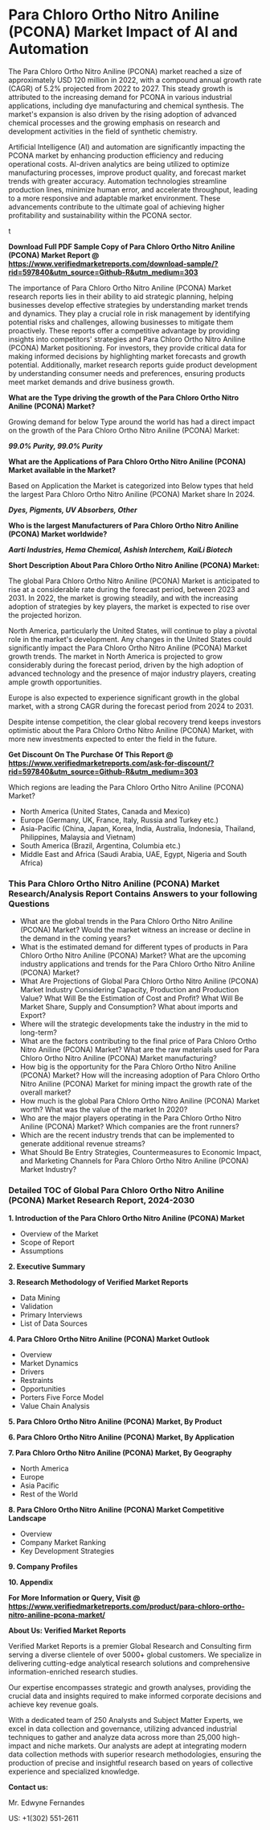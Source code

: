 <meta name="title" content="Global  Para Chloro Ortho Nitro Aniline (PCONA) Market Impact of AI and Automation"><meta name="description" content="  The Para Chloro Ortho Nitro Aniline (PCONA) market reached a size of approximately USD 120 million in 2022, with a compound annual growth rate (CAGR) of 5.2% project"><meta name="title" content=" Para Chloro Ortho Nitro Aniline (PCONA) Market Size, Share, Scope, Trends, Growth, Opportunities, Analysis, Forecast"> <h1>Para Chloro Ortho Nitro Aniline (PCONA) Market Impact of AI and Automation</h1> <p>The Para Chloro Ortho Nitro Aniline (PCONA) market reached a size of approximately USD 120 million in 2022, with a compound annual growth rate (CAGR) of 5.2% projected from 2022 to 2027. This steady growth is attributed to the increasing demand for PCONA in various industrial applications, including dye manufacturing and chemical synthesis. The market's expansion is also driven by the rising adoption of advanced chemical processes and the growing emphasis on research and development activities in the field of synthetic chemistry.</p> <p>Artificial Intelligence (AI) and automation are significantly impacting the PCONA market by enhancing production efficiency and reducing operational costs. AI-driven analytics are being utilized to optimize manufacturing processes, improve product quality, and forecast market trends with greater accuracy. Automation technologies streamline production lines, minimize human error, and accelerate throughput, leading to a more responsive and adaptable market environment. These advancements contribute to the ultimate goal of achieving higher profitability and sustainability within the PCONA sector.</p> t</p><p id="" class=""><strong>Download Full PDF Sample Copy of Para Chloro Ortho Nitro Aniline (PCONA) Market Report @ <a href="https://www.verifiedmarketreports.com/download-sample/?rid=597840&utm_source=Github-R&utm_medium=303" target="_blank">https://www.verifiedmarketreports.com/download-sample/?rid=597840&utm_source=Github-R&utm_medium=303</a></strong></p><p>The importance of&nbsp;Para Chloro Ortho Nitro Aniline (PCONA) Market research reports lies in their ability to aid strategic planning, helping businesses develop effective strategies by understanding market trends and dynamics. They play a crucial role in risk management by identifying potential risks and challenges, allowing businesses to mitigate them proactively. These reports offer a competitive advantage by providing insights into competitors' strategies and Para Chloro Ortho Nitro Aniline (PCONA) Market positioning. For investors, they provide critical data for making informed decisions by highlighting market forecasts and growth potential. Additionally, market research reports guide product development by understanding consumer needs and preferences, ensuring products meet market demands and drive business growth.</p><p><strong>What are the&nbsp;Type driving the growth of the Para Chloro Ortho Nitro Aniline (PCONA) Market?</strong></p><p id="" class="">Growing demand for below Type around the world has had a direct impact on the growth of the Para Chloro Ortho Nitro Aniline (PCONA) Market:</p><em><strong>99.0% Purity, 99.0% Purity</strong></em></p><strong>What are the&nbsp;Applications&nbsp;of Para Chloro Ortho Nitro Aniline (PCONA) Market available in the Market?</strong></p><p id="" class="">Based on Application the Market is categorized into Below types that held the largest Para Chloro Ortho Nitro Aniline (PCONA) Market share In 2024.</p><em><strong>Dyes, Pigments, UV Absorbers, Other</strong></em></p><strong>Who is the largest Manufacturers of Para Chloro Ortho Nitro Aniline (PCONA) Market worldwide?</strong></p><p><em><strong>Aarti Industries, Hema Chemical, Ashish Interchem, KaiLi Biotech</strong></em></p><p id="" class=""><strong>Short Description About Para Chloro Ortho Nitro Aniline (PCONA) Market:</strong></p><p>The global Para Chloro Ortho Nitro Aniline (PCONA) Market is anticipated to rise at a considerable rate during the forecast period, between 2023 and 2031. In 2022, the market is growing steadily, and with the increasing adoption of strategies by key players, the market is expected to rise over the projected horizon.</p><p>North America, particularly the United States, will continue to play a pivotal role in the market's development. Any changes in the United States could significantly impact the Para Chloro Ortho Nitro Aniline (PCONA) Market growth trends. The market in North America is projected to grow considerably during the forecast period, driven by the high adoption of advanced technology and the presence of major industry players, creating ample growth opportunities.</p><p>Europe is also expected to experience significant growth in the global market, with a strong CAGR during the forecast period from 2024 to 2031.</p><p>Despite intense competition, the clear global recovery trend keeps investors optimistic about the Para Chloro Ortho Nitro Aniline (PCONA) Market, with more new investments expected to enter the field in the future.</p><p id="" class=""><strong>Get Discount On The Purchase Of This Report @ <a href="https://www.verifiedmarketreports.com/ask-for-discount/?rid=597840&utm_source=Github-R&utm_medium=303" target="_blank">https://www.verifiedmarketreports.com/ask-for-discount/?rid=597840&utm_source=Github-R&utm_medium=303</a></strong></p>Which regions are leading the Para Chloro Ortho Nitro Aniline (PCONA) Market?</p><ul><li>North America (United States, Canada and Mexico)</li><li>Europe (Germany, UK, France, Italy, Russia and Turkey etc.)</li><li>Asia-Pacific (China, Japan, Korea, India, Australia, Indonesia, Thailand, Philippines, Malaysia and Vietnam)</li><li>South America (Brazil, Argentina, Columbia etc.)</li><li>Middle East and Africa (Saudi Arabia, UAE, Egypt, Nigeria and South Africa)</li></ul><h3 id="" class="">This Para Chloro Ortho Nitro Aniline (PCONA) Market Research/Analysis Report Contains Answers to your following Questions</h3><ul><li>What are the global trends in the Para Chloro Ortho Nitro Aniline (PCONA) Market? Would the market witness an increase or decline in the demand in the coming years?</li><li>What is the estimated demand for different types of products in Para Chloro Ortho Nitro Aniline (PCONA) Market? What are the upcoming industry applications and trends for the Para Chloro Ortho Nitro Aniline (PCONA) Market?</li><li>What Are Projections of Global Para Chloro Ortho Nitro Aniline (PCONA) Market Industry Considering Capacity, Production and Production Value? What Will Be the Estimation of Cost and Profit? What Will Be Market Share, Supply and Consumption? What about imports and Export?</li><li>Where will the strategic developments take the industry in the mid to long-term?</li><li>What are the factors contributing to the final price of Para Chloro Ortho Nitro Aniline (PCONA) Market? What are the raw materials used for Para Chloro Ortho Nitro Aniline (PCONA) Market manufacturing?</li><li>How big is the opportunity for the Para Chloro Ortho Nitro Aniline (PCONA) Market? How will the increasing adoption of Para Chloro Ortho Nitro Aniline (PCONA) Market for mining impact the growth rate of the overall market?</li><li>How much is the global Para Chloro Ortho Nitro Aniline (PCONA) Market worth? What was the value of the market In 2020?</li><li>Who are the major players operating in the Para Chloro Ortho Nitro Aniline (PCONA) Market? Which companies are the front runners?</li><li>Which are the recent industry trends that can be implemented to generate additional revenue streams?</li><li>What Should Be Entry Strategies, Countermeasures to Economic Impact, and Marketing Channels for Para Chloro Ortho Nitro Aniline (PCONA) Market Industry?</li></ul><h3 id="" class="">Detailed TOC of Global Para Chloro Ortho Nitro Aniline (PCONA) Market Research Report, 2024-2030</h3><p id="" class=""><strong>1. Introduction of the Para Chloro Ortho Nitro Aniline (PCONA) Market</strong></p><ul><li>Overview of the Market</li><li>Scope of Report</li><li>Assumptions</li></ul><p id="" class=""><strong>2. Executive Summary</strong></p><p id="" class=""><strong>3. Research Methodology of Verified Market Reports</strong></p><ul><li>Data Mining</li><li>Validation</li><li>Primary Interviews</li><li>List of Data Sources</li></ul><p id="" class=""><strong>4. Para Chloro Ortho Nitro Aniline (PCONA) Market Outlook</strong></p><ul><li>Overview</li><li>Market Dynamics</li><li>Drivers</li><li>Restraints</li><li>Opportunities</li><li>Porters Five Force Model</li><li>Value Chain Analysis</li></ul><p id="" class=""><strong>5. Para Chloro Ortho Nitro Aniline (PCONA) Market, By Product</strong></p><p id="" class=""><strong>6. Para Chloro Ortho Nitro Aniline (PCONA) Market, By Application</strong></p><p id="" class=""><strong>7. Para Chloro Ortho Nitro Aniline (PCONA) Market, By Geography</strong></p><ul><li>North America</li><li>Europe</li><li>Asia Pacific</li><li>Rest of the World</li></ul><p id="" class=""><strong>8. Para Chloro Ortho Nitro Aniline (PCONA) Market Competitive Landscape</strong></p><ul><li>Overview</li><li>Company Market Ranking</li><li>Key Development Strategies</li></ul><p id="" class=""><strong>9. Company Profiles</strong></p><p id="" class=""><strong>10. Appendix</strong></p><p id="" class=""><strong>For More Information or Query, Visit @ <a href="https://www.verifiedmarketreports.com/product/para-chloro-ortho-nitro-aniline-pcona-market/" target="_blank">https://www.verifiedmarketreports.com/product/para-chloro-ortho-nitro-aniline-pcona-market/</a></strong></p><p id="" class=""><strong>About Us: Verified Market Reports</strong></p><p id="" class="">Verified Market Reports is a premier Global Research and Consulting firm serving a diverse clientele of over 5000+ global customers. We specialize in delivering cutting-edge analytical research solutions and comprehensive information-enriched research studies.</p><p id="" class="">Our expertise encompasses strategic and growth analyses, providing the crucial data and insights required to make informed corporate decisions and achieve key revenue goals.</p><p id="" class="">With a dedicated team of 250 Analysts and Subject Matter Experts, we excel in data collection and governance, utilizing advanced industrial techniques to gather and analyze data across more than 25,000 high-impact and niche markets. Our analysts are adept at integrating modern data collection methods with superior research methodologies, ensuring the production of precise and insightful research based on years of collective experience and specialized knowledge.</p><p id="" class=""><strong>Contact us:</strong></p><p id="" class="">Mr. Edwyne Fernandes</p><p id="" class="">US: +1(302) 551-2611</p>